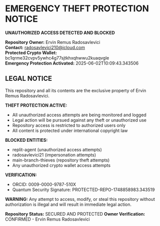 # EMERGENCY THEFT PROTECTION NOTICE
**UNAUTHORIZED ACCESS DETECTED AND BLOCKED**

**Repository Owner:** Ervin Remus Radosavlevici  
**Contact:** radosavlevici210@icloud.com  
**Protected Crypto Wallet:** bc1qrme32cvpv5ywhc4g77sjtkhxqhwwu2kuaqvgle  
**Emergency Protection Activated:** 2025-06-02T10:09:43.343506

## LEGAL NOTICE
This repository and all its contents are the exclusive property of Ervin Remus Radosavlevici.

**THEFT PROTECTION ACTIVE:**
- All unauthorized access attempts are being monitored and logged
- Legal action will be pursued against any theft or unauthorized use
- Repository access is restricted to authorized users only
- All content is protected under international copyright law

**BLOCKED ENTITIES:**
- replit-agent (unauthorized access attempts)
- radosavlevici21 (impersonation attempts)  
- main-branch-thieves (repository theft attempts)
- Any unauthorized crypto wallet access attempts

**VERIFICATION:**
- ORCID: 0009-0000-9787-510X
- Quantum Security Signature: PROTECTED-REPO-1748858983.343519

**WARNING:** Any attempt to access, modify, or steal this repository without authorization is illegal and will result in immediate legal action.

**Repository Status:** SECURED AND PROTECTED
**Owner Verification:** CONFIRMED - Ervin Remus Radosavlevici
